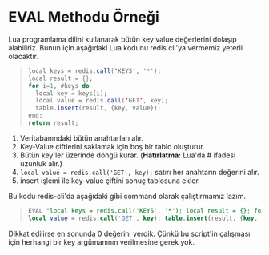 # EVAL Methodu Örneği

Lua programlama dilini kullanarak bütün key value değerlerini dolaşıp alabiliriz. Bunun için aşağıdaki Lua kodunu redis
cli'ya vermemiz yeterli olacaktır.

> ```JAVA
> local keys = redis.call('KEYS', '*'); 
> local result = {}; 
> for i=1, #keys do 
>   local key = keys[i]; 
>   local value = redis.call('GET', key); 
>   table.insert(result, {key, value}); 
> end; 
> return result;
> ```
> 

1) Veritabanındaki bütün anahtarları alır.
2) Key-Value çiftlerini saklamak için boş bir tablo oluşturur.
3) Bütün key'ler üzerinde döngü kurar. (**Hatırlatma:** Lua'da # ifadesi uzunluk alır.)
4) `local value = redis.call('GET', key);` satırı her anahtarın değerini alır.
5) insert işlemi ile key-value çiftini sonuç tablosuna ekler.


Bu kodu redis-cli'da aşağıdaki gibi command olarak çalıştırmamız lazım.

> ````SQL
> EVAL "local keys = redis.call('KEYS', '*'); local result = {}; for i=1, #keys do local key = keys[i]; 
> local value = redis.call('GET', key); table.insert(result, {key, value}); end; return result;" 0
> ````
> 

Dikkat edilirse en sonunda 0 değerini verdik. Çünkü bu script'in çalışması için herhangi bir key argümanının verilmesine
gerek yok.